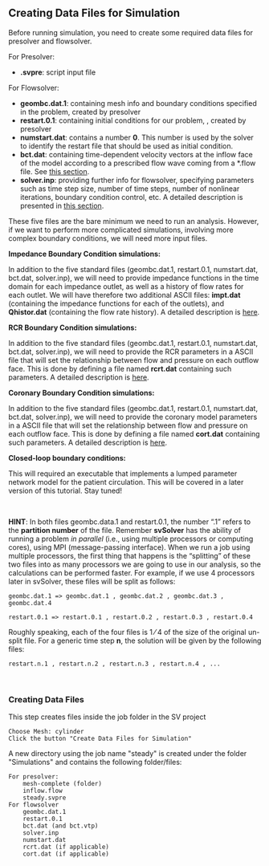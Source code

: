 ## Creating Data Files for Simulation

Before running simulation, you need to create some required data files for presolver and flowsolver.

For Presolver:

- **.svpre**: script input file

For Flowsolver:

- **geombc.dat.1**: containing mesh info and boundary conditions specified in the problem, created by presolver
- **restart.0.1**: containing initial conditions for our problem, , created by presolver
- **numstart.dat**: contains a number **0**. This number is used by the solver to identify the restart file that should be used as initial condition.
- **bct.dat**: containing time-dependent velocity vectors at the inflow face of the model according to a prescribed flow wave coming from a \*.flow file. See [this section](#bctfile).
- **solver.inp**: providing further info for flowsolver, specifying parameters such as time step size, number of time steps, number of nonlinear iterations, boundary condition control, etc. A detailed description is presented in [this section](#solverinp).

These five files are the bare minimum we need to run an analysis. However, if we want to perform more complicated simulations, involving more complex boundary conditions, we will need more input files.

**Impedance Boundary Condition simulations:**

In addition to the five standard files (geombc.dat.1, restart.0.1, numstart.dat, bct.dat, solver.inp), we will need to provide impedance functions in the time domain for each impedance outlet, as well as a history of flow rates for each outlet. We will have therefore two additional ASCII files: **impt.dat** (containing the impedance functions for each of the outlets), and **Qhistor.dat** (containing the flow rate history). A detailed description is [here](#impbcfile).

**RCR Boundary Condition simulations:**

In addition to the five standard files (geombc.dat.1, restart.0.1, numstart.dat, bct.dat, solver.inp), we will need to provide the RCR parameters in a ASCII file that will set the relationship between flow and pressure on each outflow face. This is done by defining a file named **rcrt.dat** containing such parameters. A detailed description is [here](#rcrtfile).

**Coronary Boundary Condition simulations:**

In addition to the five standard files (geombc.dat.1, restart.0.1, numstart.dat, bct.dat, solver.inp), we will need to provide the coronary model parameters in a ASCII file that will set the relationship between flow and pressure on each outflow face. This is done by defining a file named **cort.dat** containing such parameters. A detailed description is [here](#cortfile).

**Closed-loop boundary conditions:**

This will required an executable that implements a lumped parameter network model for the patient circulation. This will be covered in a later version of this tutorial. Stay tuned!

<br>

**HINT**: In both files geombc.data.1 and restart.0.1, the number “.1” refers to the **partition number** of the file. Remember **svSolver** has the ability of running a problem _in parallel_ (i.e., using multiple processors or computing cores), using MPI (message-passing interface). When we run a job using multiple processors, the first thing that happens is the “splitting” of these two files into as many processors we are going to use in our analysis, so the calculations can be performed faster. For example, if we use $4$ processors later in svSolver, these files will be split as follows:

```
geombc.dat.1 => geombc.dat.1 , geombc.dat.2 , geombc.dat.3 , geombc.dat.4

restart.0.1 => restart.0.1 , restart.0.2 , restart.0.3 , restart.0.4
```

Roughly speaking, each of the four files is $1⁄4$ of the size of the original un-split file. For a generic time step **n**, the solution will be given by the following files:

```
restart.n.1 , restart.n.2 , restart.n.3 , restart.n.4 , ...
```

<br>

### Creating Data Files

This step creates files inside the job folder in the SV project

    Choose Mesh: cylinder
    Click the button "Create Data Files for Simulation"

A new directory using the job name "steady" is created under the folder "Simulations" and contains the following folder/files:

    For presolver:
    	mesh-complete (folder)
    	inflow.flow
    	steady.svpre
    For flowsolver
    	geombc.dat.1
    	restart.0.1
    	bct.dat (and bct.vtp)
    	solver.inp
    	numstart.dat
    	rcrt.dat (if applicable)
    	cort.dat (if applicable)
